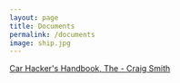 ```yaml
---
layout: page
title: Documents
permalink: /documents
image: ship.jpg
---
```


[Car Hacker's Handbook, The - Craig Smith](https://missyourmelody.com/document/Car%20Hacker's%20Handbook%2C%20The%20-%20Craig%20Smith/index.html)